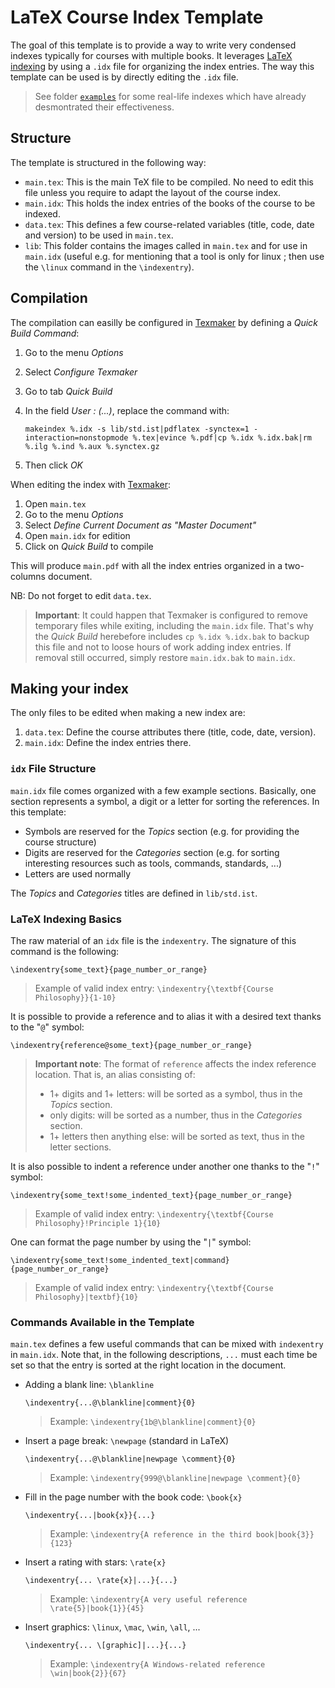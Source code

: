 # LaTeX Course Index Template

The goal of this template is to provide a way to write very condensed indexes typically for courses with multiple books. It leverages [LaTeX indexing](https://en.wikibooks.org/wiki/LaTeX/Indexing) by using a `.idx` file for organizing the index entries. The way this template can be used is by directly editing the `.idx` file.

> See folder [`examples`](examples/) for some real-life indexes which have already desmontrated their effectiveness.

## Structure

The template is structured in the following way:

- `main.tex`: This is the main TeX file to be compiled. No need to edit this file unless you require to adapt the layout of the course index.
- `main.idx`: This holds the index entries of the books of the course to be indexed.
- `data.tex`: This defines a few course-related variables (title, code, date and version) to be used in `main.tex`.
- `lib`: This folder contains the images called in `main.tex` and for use in `main.idx` (useful e.g. for mentioning that a tool is only for linux ; then use the `\linux` command in the `\indexentry`).

## Compilation

The compilation can easilly be configured in [Texmaker](https://en.wikipedia.org/wiki/Texmaker) by defining a *Quick Build Command*:

1. Go to the menu *Options*
2. Select *Configure Texmaker*
3. Go to tab *Quick Build*
4. In the field *User : (...)*, replace the command with:

       makeindex %.idx -s lib/std.ist|pdflatex -synctex=1 -interaction=nonstopmode %.tex|evince %.pdf|cp %.idx %.idx.bak|rm %.ilg %.ind %.aux %.synctex.gz

5. Then click *OK*

When editing the index with [Texmaker](https://en.wikipedia.org/wiki/Texmaker):

1. Open `main.tex`
2. Go to the menu *Options*
3. Select *Define Current Document as "Master Document"*
4. Open `main.idx` for edition
5. Click on *Quick Build* to compile

This will produce `main.pdf` with all the index entries organized in a two-columns document.

NB: Do not forget to edit `data.tex`.

> **Important**: It could happen that Texmaker is configured to remove temporary files while exiting, including the `main.idx` file. That's why the *Quick Build* herebefore includes `cp %.idx %.idx.bak` to backup this file and not to loose hours of work adding index entries. If removal still occurred, simply restore `main.idx.bak` to `main.idx`.

## Making your index

The only files to be edited when making a new index are:

1. `data.tex`: Define the course attributes there (title, code, date, version).
2. `main.idx`: Define the index entries there.

### `idx` File Structure

`main.idx` file comes organized with a few example sections. Basically, one section represents a symbol, a digit or a letter for sorting the references. In this template:
- Symbols are reserved for the *Topics* section (e.g. for providing the course structure)
- Digits are reserved for the *Categories* section (e.g. for sorting interesting resources such as tools, commands, standards, ...)
- Letters are used normally

The *Topics* and *Categories* titles are defined in `lib/std.ist`.

### LaTeX Indexing Basics

The raw material of an `idx` file is the `indexentry`. The signature of this command is the following:

    \indexentry{some_text}{page_number_or_range}

> Example of valid index entry: `\indexentry{\textbf{Course Philosophy}}{1-10}`

It is possible to provide a reference and to alias it with a desired text thanks to the "`@`" symbol:

    \indexentry{reference@some_text}{page_number_or_range}

> **Important note**: The format of `reference` affects the index reference location. That is, an alias consisting of:
> 
> - 1+ digits and 1+ letters: will be sorted as a symbol, thus in the *Topics* section.
> - only digits: will be sorted as a number, thus in the *Categories* section.
> - 1+ letters then anything else: will be sorted as text, thus in the letter sections.

It is also possible to indent a reference under another one thanks to the "`!`" symbol:

    \indexentry{some_text!some_indented_text}{page_number_or_range}

> Example of valid index entry: `\indexentry{\textbf{Course Philosophy}!Principle 1}{10}`

One can format the page number by using the "`|`" symbol:

    \indexentry{some_text!some_indented_text|command}{page_number_or_range}

> Example of valid index entry: `\indexentry{\textbf{Course Philosophy}|textbf}{10}`


### Commands Available in the Template

`main.tex` defines a few useful commands that can be mixed with `indexentry` in `main.idx`. Note that, in the following descriptions, `...` must each time be set so that the entry is sorted at the right location in the document.

- Adding a blank line: `\blankline`

      \indexentry{...@\blankline|comment}{0}

  > Example: `\indexentry{1b@\blankline|comment}{0}`

- Insert a page break: `\newpage` (standard in LaTeX)

      \indexentry{...@\blankline|newpage \comment}{0}

  > Example: `\indexentry{999@\blankline|newpage \comment}{0}`

- Fill in the page number with the book code: `\book{x}`

      \indexentry{...|book{x}}{...}

  > Example: `\indexentry{A reference in the third book|book{3}}{123}`

- Insert a rating with stars: `\rate{x}`

      \indexentry{... \rate{x}|...}{...}

  > Example: `\indexentry{A very useful reference \rate{5}|book{1}}{45}`

- Insert graphics: `\linux`, `\mac`, `\win`, `\all`, ...

      \indexentry{... \[graphic]|...}{...}

  > Example: `\indexentry{A Windows-related reference \win|book{2}}{67}`
